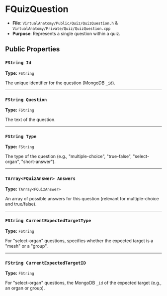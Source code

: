 # FQuizQuestion

* **File**: `VirtualAnatomy/Public/Quiz/QuizQuestion.h` & `VirtualAnatomy/Private/Quiz/QuizQuestion.cpp`
* **Purpose**: Represents a single question within a quiz.

## Public Properties

### `FString Id`

**Type:** `FString`

The unique identifier for the question (MongoDB `_id`).

---

### `FString Question`

**Type:** `FString`

The text of the question.

---

### `FString Type`

**Type:** `FString`

The type of the question (e.g., "multiple-choice", "true-false", "select-organ", "short-answer").

---

### `TArray<FQuizAnswer> Answers`

**Type:** `TArray<FQuizAnswer>`

An array of possible answers for this question (relevant for multiple-choice and true/false).

---

### `FString CurrentExpectedTargetType`

**Type:** `FString`

For "select-organ" questions, specifies whether the expected target is a "mesh" or a "group".

---

### `FString CurrentExpectedTargetID`

**Type:** `FString`

For "select-organ" questions, the MongoDB `_id` of the expected target (e.g., an organ or group).
